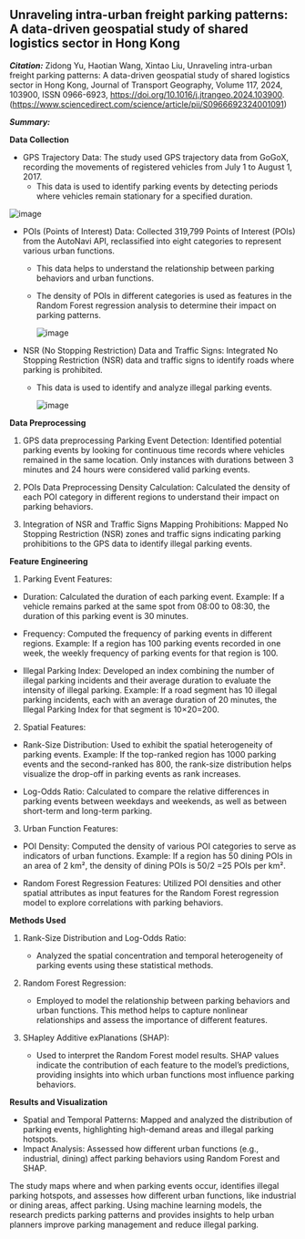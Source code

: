 ## Unraveling intra-urban freight parking patterns: A data-driven geospatial study of shared logistics sector in Hong Kong 

***Citation:***
Zidong Yu, Haotian Wang, Xintao Liu, Unraveling intra-urban freight parking patterns: A data-driven geospatial study of shared logistics sector in Hong Kong, Journal of Transport Geography,
Volume 117, 2024, 103900, ISSN 0966-6923, https://doi.org/10.1016/j.jtrangeo.2024.103900. (https://www.sciencedirect.com/science/article/pii/S0966692324001091)

***Summary:***

**Data Collection**
-  GPS Trajectory Data: The study used GPS trajectory data from GoGoX, recording the movements of registered vehicles from July 1 to August 1, 2017.
    - This data is used to identify parking events by detecting periods where vehicles remain stationary for a specified duration.
    
  ![image](https://github.com/shradha125/TBD-Center-Freight-Data-Research-Project/assets/69496783/dcdebb4c-5279-4515-8f7c-e546af75e3e6)

- POIs (Points of Interest) Data: Collected 319,799 Points of Interest (POIs) from the AutoNavi API, reclassified into eight categories to represent various urban functions.
  - This data helps to understand the relationship between parking behaviors and urban functions.
  - The density of POIs in different categories is used as features in the Random Forest regression analysis to determine their impact on parking patterns.

    ![image](https://github.com/shradha125/TBD-Center-Freight-Data-Research-Project/assets/69496783/1f9361a7-2758-4ba5-8076-d4926a83690e)

- NSR (No Stopping Restriction) Data and Traffic Signs: Integrated No Stopping Restriction (NSR) data and traffic signs to identify roads where parking is prohibited.
  - This data is used to identify and analyze illegal parking events.
    
    ![image](https://github.com/shradha125/TBD-Center-Freight-Data-Research-Project/assets/69496783/08fd7248-0ec5-4feb-aeff-10c0e7450e19)

**Data Preprocessing**

1. GPS data preprocessing
     Parking Event Detection: Identified potential parking events by looking for continuous time records where vehicles remained in the same location. Only instances with durations between 3 minutes and 24 hours were considered valid parking events.

2. POIs Data Preprocessing
     Density Calculation: Calculated the density of each POI category in different regions to understand their impact on parking behaviors.

3. Integration of NSR and Traffic Signs
     Mapping Prohibitions: Mapped No Stopping Restriction (NSR) zones and traffic signs indicating parking prohibitions to the GPS data to identify illegal parking events.

**Feature Engineering**

1. Parking Event Features:

- Duration: Calculated the duration of each parking event.
  Example: If a vehicle remains parked at the same spot from 08:00 to 08:30, the duration of this parking event is 30 minutes.
  
- Frequency: Computed the frequency of parking events in different regions.
  Example: If a region has 100 parking events recorded in one week, the weekly frequency of parking events for that region is 100.
  
- Illegal Parking Index: Developed an index combining the number of illegal parking incidents and their average duration to evaluate the intensity of illegal parking.
    Example: If a road segment has 10 illegal parking incidents, each with an average duration of 20 minutes, the Illegal Parking Index for that segment is 10×20=200.

2. Spatial Features:

- Rank-Size Distribution: Used to exhibit the spatial heterogeneity of parking events.
  Example: If the top-ranked region has 1000 parking events and the second-ranked has 800, the rank-size distribution helps visualize the drop-off in parking events as rank increases.
  
- Log-Odds Ratio: Calculated to compare the relative differences in parking events between weekdays and weekends, as well as between short-term and long-term parking.

3. Urban Function Features:

- POI Density: Computed the density of various POI categories to serve as indicators of urban functions.
  Example: If a region has 50 dining POIs in an area of 2 km², the density of dining POIs is 50/2 =25 POIs per km².

- Random Forest Regression Features: Utilized POI densities and other spatial attributes as input features for the Random Forest regression model to explore correlations with parking behaviors.

**Methods Used**

1. Rank-Size Distribution and Log-Odds Ratio:

    - Analyzed the spatial concentration and temporal heterogeneity of parking events using these statistical methods.

2. Random Forest Regression:

    - Employed to model the relationship between parking behaviors and urban functions. This method helps to capture nonlinear relationships and assess the importance of different features.

3. SHapley Additive exPlanations (SHAP):

    - Used to interpret the Random Forest model results. SHAP values indicate the contribution of each feature to the model’s predictions, providing insights into which urban functions most influence parking behaviors.

**Results and Visualization**

- Spatial and Temporal Patterns: Mapped and analyzed the distribution of parking events, highlighting high-demand areas and illegal parking hotspots.
- Impact Analysis: Assessed how different urban functions (e.g., industrial, dining) affect parking behaviors using Random Forest and SHAP.

The study maps where and when parking events occur, identifies illegal parking hotspots, and assesses how different urban functions, like industrial or dining areas, affect parking. Using machine learning models, the research predicts parking patterns and provides insights to help urban planners improve parking management and reduce illegal parking.
